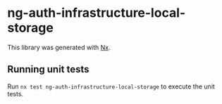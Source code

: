 # ng-auth-infrastructure-local-storage

This library was generated with [Nx](https://nx.dev).

## Running unit tests

Run `nx test ng-auth-infrastructure-local-storage` to execute the unit tests.
